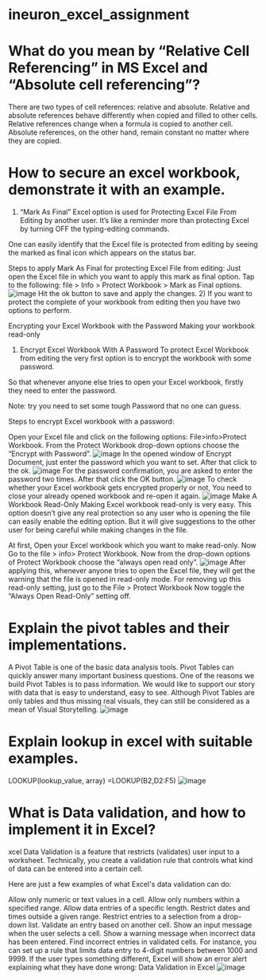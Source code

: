 # ineuron_excel_assignment
# What do you mean by “Relative Cell Referencing” in MS Excel and “Absolute cell referencing”?
There are two types of cell references: relative and absolute. Relative and absolute references behave differently when copied and filled to other cells.
Relative references change when a formula is copied to another cell. Absolute references, on the other hand, remain constant no matter where they are copied.

# How to secure an excel workbook, demonstrate it with an example.
1) “Mark As Final” Excel option is used for Protecting Excel File From Editing by another user. It’s like a reminder more than protecting Excel by turning OFF the typing-editing commands.

One can easily identify that the Excel file is protected from editing by seeing the marked as final icon which appears on the status bar.

Steps to apply Mark As Final for protecting Excel File from editing:
Just open the Excel file in which you want to apply this mark as final option.
Tap to the following: file > Info > Protect Workbook > Mark as Final options.
![image](https://user-images.githubusercontent.com/88320437/155884380-ba57fd00-c1f2-4b5c-9065-9f21ca78dbd2.png)
Hit the ok button to save and apply the changes.
2) If you want to protect the complete of your workbook from editing then you have two options to perform.

Encrypting your Excel Workbook with the Password
Making your workbook read-only
1.  Encrypt Excel Workbook With A Password
To protect Excel Workbook from editing the very first option is to encrypt the workbook with some password.

So that whenever anyone else tries to open your Excel workbook, firstly they need to enter the password.

Note: try you need to set some tough Password that no one can guess.

Steps to encrypt Excel workbook with a password:

Open your Excel file and click on the following options: File>info>Protect Workbook.
From the Protect Workbook drop-down options choose the “Encrypt with Password”.
![image](https://user-images.githubusercontent.com/88320437/155884456-a30a0da9-fc98-4f82-b791-5252ce0f57aa.png)
In the opened window of Encrypt Document, just enter the password which you want to set. After that click to the ok.
![image](https://user-images.githubusercontent.com/88320437/155884469-40471f82-3f5c-4fbc-93f8-6d2f14927a58.png)
For the password confirmation, you are asked to enter the password two times. After that click the OK button.
![image](https://user-images.githubusercontent.com/88320437/155884484-f9cd8785-40cc-49b5-969f-8835b00f35a0.png)
To check whether your Excel workbook gets encrypted properly or not, You need to close your already opened workbook and re-open it again.
![image](https://user-images.githubusercontent.com/88320437/155884508-1b3feb98-60ff-497d-afa6-9b61af08be79.png)
Make A Workbook Read-Only
Making Excel workbook read-only is very easy. This option doesn’t give any real protection so any user who is opening the file can easily enable the editing option. But it will give suggestions to the other user for being careful while making changes in the file.

At first, Open your Excel workbook which you want to make read-only.
Now Go to the file > info> Protect Workbook.
Now from the drop-down options of Protect Workbook choose the “always open read only”.
![image](https://user-images.githubusercontent.com/88320437/155884603-ce044a28-de44-40f8-8e12-30964c2ca56d.png)
After applying this, whenever anyone tries to open the Excel file, they will get the warning that the file is opened in read-only mode.
For removing up this read-only setting, just go to the File > Protect Workbook Now toggle the “Always Open Read-Only” setting off.

# Explain the pivot tables and their implementations.
A Pivot Table is one of the basic data analysis tools. Pivot Tables can quickly answer many important business questions.
One of the reasons we build Pivot Tables is to pass information. We would like to support our story with data that is easy to understand, easy to see. 
Although Pivot Tables are only tables and thus missing real visuals, they can still be considered as a mean of Visual Storytelling.
![image](https://user-images.githubusercontent.com/88320437/155884782-4804cc15-e5fb-4eb6-af29-bfe08a739361.png)

# Explain lookup in excel with suitable examples.
LOOKUP(lookup_value, array)
=LOOKUP(B2,D2:F5)
![image](https://user-images.githubusercontent.com/88320437/155884905-f9d8ea6a-d496-4b13-b1a0-44acf302080f.png)

# What is Data validation, and how to implement it in Excel?

xcel Data Validation is a feature that restricts (validates) user input to a worksheet. Technically, you create a validation rule that controls what kind of data can be entered into a certain cell.

Here are just a few examples of what Excel's data validation can do:

Allow only numeric or text values in a cell.
Allow only numbers within a specified range.
Allow data entries of a specific length.
Restrict dates and times outside a given range.
Restrict entries to a selection from a drop-down list.
Validate an entry based on another cell.
Show an input message when the user selects a cell.
Show a warning message when incorrect data has been entered.
Find incorrect entries in validated cells.
For instance, you can set up a rule that limits data entry to 4-digit numbers between 1000 and 9999. If the user types something different, Excel will show an error alert explaining what they have done wrong:
Data Validation in Excel
![image](https://user-images.githubusercontent.com/88320437/155885391-075d0bc1-6c48-4b8a-af12-348858bc928d.png)




